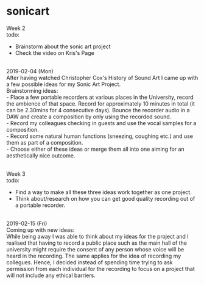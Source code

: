 # sonicart
Week 2
<br>
todo:
- Brainstorm about the sonic art project
- Check the video on Kris's Page
<br>
2019-02-04 (Mon)
<br>
After having watched Christopher Cox's History of Sound Art I came up with a few possible ideas for my Sonic Art Project.
<br>
Brainstorming ideas:
<br>
- Place a few portable recorders at various places in the University, record the ambience of that space. Record for approximately 10 minutes in total (it can be 2.30mins for 4 consecutive days). Bounce the recorder audio in a DAW and create a composition by only using the recorded sound.
<br>
- Record my colleagues checking in guests and use the vocal samples for a composition.
<br>
- Record some natural human functions (sneezing, coughing etc.) and use them as part of a composition.
<br>
- Choose either of these ideas or merge them all into one aiming for an aesthetically nice outcome.
<br>
<br>

Week 3
<br>
todo:
- Find a way to make all these three ideas work together as one project.
- Think about/research on how you can get good quality recording out of a portable recorder.
<br>
2019-02-15 (Fri)
<br>
Coming up with new ideas:
<br> 
While being away I was able to think about my ideas for the project and I realised that having to record a public place such as the main hall of the university might require the consent of any person whose voice will be heard in the recording. The same applies for the idea of recording my collegues. Hence, I decided instead of spending time trying to ask permission from each individual for the recording to focus on a project that will not include any ethical barriers.
